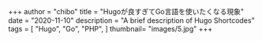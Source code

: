 +++
author = "chibo"
title = "Hugoが良すぎてGo言語を使いたくなる現象"
date = "2020-11-10"
description = "A brief description of Hugo Shortcodes"
tags = [
    "Hugo",
    "Go",
    "PHP",
]
thumbnail= "images/5.jpg"
+++
